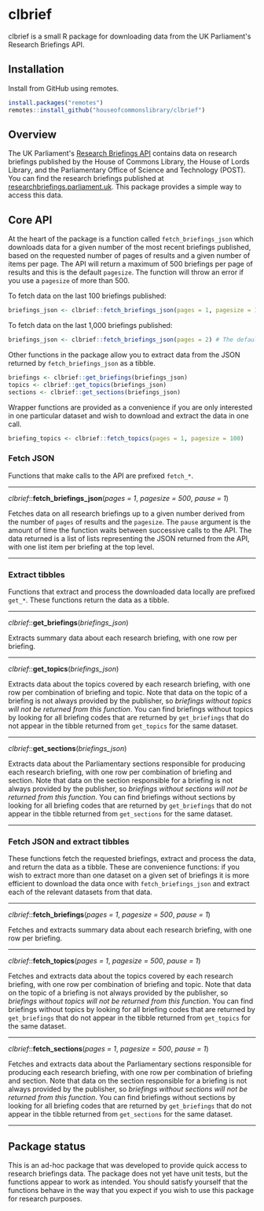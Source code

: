 # clbrief

clbrief is a small R package for downloading data from the UK Parliament's Research Briefings API.

## Installation

Install from GitHub using remotes.

``` r
install.packages("remotes")
remotes::install_github("houseofcommonslibrary/clbrief")
```

## Overview

The UK Parliament's [Research Briefings API](http://explore.data.parliament.uk/?learnmore=Research%20Briefings) contains data on research briefings published by the House of Commons Library, the House of Lords Library, and the Parliamentary Office of Science and Technology (POST). You can find the research briefings published at [researchbriefings.parliament.uk](https://researchbriefings.parliament.uk/). This package provides a simple way to access this data.

## Core API

At the heart of the package is a function called `fetch_briefings_json` which downloads data for a given number of the most recent briefings published, based on the requested number of pages of results and a given number of items per page. The API will return a maximum of 500 briefings per page of results and this is the default `pagesize`. The function will throw an error if you use a `pagesize` of more than 500.

To fetch data on the last 100 briefings published:

``` r
briefings_json <- clbrief::fetch_briefings_json(pages = 1, pagesize = 100)
```

To fetch data on the last 1,000 briefings published:

``` r
briefings_json <- clbrief::fetch_briefings_json(pages = 2) # The default pagesize is 500
```

Other functions in the package allow you to extract data from the JSON returned by `fetch_briefings_json` as a tibble.

``` r
briefings <- clbrief::get_briefings(briefings_json)
topics <- clbrief::get_topics(briefings_json)
sections <- clbrief::get_sections(briefings_json)
```

Wrapper functions are provided as a convenience if you are only interested in one particular dataset and wish to download and extract the data in one call.

``` r
briefing_topics <- clbrief::fetch_topics(pages = 1, pagesize = 100)
```

### Fetch JSON

Functions that make calls to the API are prefixed `fetch_*`.

---

_clbrief_::__fetch_briefings_json__(_pages = 1_, _pagesize = 500_, _pause = 1_)

Fetches data on all research briefings up to a given number derived from the number of `pages` of results and the `pagesize`. The `pause` argument is the amount of time the function waits between successive calls to the API. The data returned is a list of lists representing the JSON returned from the API, with one list item per briefing at the top level.

---

### Extract tibbles

Functions that extract and process the downloaded data locally are prefixed `get_*`. These functions return the data as a tibble.

---

_clbrief_::__get_briefings__(_briefings_json_)

Extracts summary data about each research briefing, with one row per briefing.

---

_clbrief_::__get_topics__(_briefings_json_)

Extracts data about the topics covered by each research briefing, with one row per combination of briefing and topic. Note that data on the topic of a briefing is not always provided by the publisher, so _briefings without topics will not be returned from this function_. You can find briefings without topics by looking for all briefing codes that are returned by `get_briefings` that do not appear in the tibble returned from `get_topics` for the same dataset.

---

_clbrief_::__get_sections__(_briefings_json_)

Extracts data about the Parliamentary sections responsible for producing each research briefing, with one row per combination of briefing and section. Note that data on the section responsible for a briefing is not always provided by the publisher, so _briefings without sections will not be returned from this function_. You can find briefings without sections by looking for all briefing codes that are returned by `get_briefings` that do not appear in the tibble returned from `get_sections` for the same dataset.

---

### Fetch JSON and extract tibbles

These functions fetch the requested briefings, extract and process the data, and return the data as a tibble. These are convenience functions: if you wish to extract more than one dataset on a given set of briefings it is more efficient to download the data once with `fetch_briefings_json` and extract each of the relevant datasets from that data.

---

_clbrief_::__fetch_briefings__(_pages = 1_, _pagesize = 500_, _pause = 1_)

Fetches and extracts summary data about each research briefing, with one row per briefing.

---

_clbrief_::__fetch_topics__(_pages = 1_, _pagesize = 500_, _pause = 1_)

Fetches and extracts data about the topics covered by each research briefing, with one row per combination of briefing and topic. Note that data on the topic of a briefing is not always provided by the publisher, so _briefings without topics will not be returned from this function_. You can find briefings without topics by looking for all briefing codes that are returned by `get_briefings` that do not appear in the tibble returned from `get_topics` for the same dataset.

---

_clbrief_::__fetch_sections__(_pages = 1_, _pagesize = 500_, _pause = 1_)

Fetches and extracts data about the Parliamentary sections responsible for producing each research briefing, with one row per combination of briefing and section. Note that data on the section responsible for a briefing is not always provided by the publisher, so _briefings without sections will not be returned from this function_. You can find briefings without sections by looking for all briefing codes that are returned by `get_briefings` that do not appear in the tibble returned from `get_sections` for the same dataset.

---

## Package status

This is an ad-hoc package that was developed to provide quick access to research briefings data. The package does not yet have unit tests, but the functions appear to work as intended. You should satisfy yourself that the functions behave in the way that you expect if you wish to use this package for research purposes.
